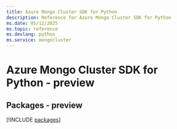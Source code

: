 ```yaml
---
title: Azure Mongo Cluster SDK for Python
description: Reference for Azure Mongo Cluster SDK for Python
ms.date: 05/12/2025
ms.topic: reference
ms.devlang: python
ms.service: mongocluster
---
```

# Azure Mongo Cluster SDK for Python - preview
## Packages - preview
[!INCLUDE [packages](mongo-cluster-index.md)]